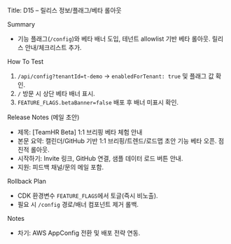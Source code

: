 Title: D15 – 릴리스 정보/플래그/베타 롤아웃

Summary
- 기능 플래그(`/config`)와 베타 배너 도입, 테넌트 allowlist 기반 베타 롤아웃. 릴리스 안내/체크리스트 추가.

How To Test
1) `/api/config?tenantId=t-demo` → `enabledForTenant: true` 및 플래그 값 확인.
2) `/` 방문 시 상단 베타 배너 표시.
3) `FEATURE_FLAGS.betaBanner=false` 배포 후 배너 미표시 확인.

Release Notes (메일 초안)
- 제목: [TeamHR Beta] 1:1 브리핑 베타 체험 안내
- 본문 요약: 캘린더/GitHub 기반 1:1 브리핑/트렌드/로드맵 초안 기능 베타 오픈. 점진적 롤아웃.
- 시작하기: Invite 링크, GitHub 연결, 샘플 데이터 로드 버튼 안내.
- 지원: 피드백 채널/문의 메일 포함.

Rollback Plan
- CDK 환경변수 `FEATURE_FLAGS`에서 토글(즉시 비노출).
- 필요 시 `/config` 경로/배너 컴포넌트 제거 롤백.

Notes
- 차기: AWS AppConfig 전환 및 배포 전략 연동.

